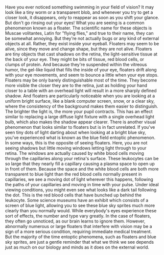 Have you ever noticed something swimming in your field of vision? It may look like a tiny worm or a transparent blob, and whenever you try to get a closer look, it disappears, only to reappear as soon as you shift your glance. But don't go rinsing out your eyes! What you are seeing is a common phenomenon known as a floater. The scientific name for these objects is Muscae volitantes, Latin for "flying flies," and true to their name, they can be somewhat annoying. But they're not actually bugs or any kind of external objects at all. Rather, they exist inside your eyeball. Floaters may seem to be alive, since they move and change shape, but they are not alive. Floaters are tiny objects that cast shadows on the retina, the light-sensitive tissue at the back of your eye. They might be bits of tissue, red blood cells, or clumps of protein. And because they're suspended within the vitreous humor, the gel-like liquid that fills the inside of your eye, floaters drift along with your eye movements, and seem to bounce a little when your eye stops. Floaters may be only barely distinguishable most of the time. They become more visible the closer they are to the retina, just as holding your hand closer to a table with an overhead light will result in a more sharply defined shadow. And floaters are particularly noticeable when you are looking at a uniform bright surface, like a blank computer screen, snow, or a clear sky, where the consistency of the background makes them easier to distinguish. The brighter the light is, the more your pupil contracts. This has an effect similar to replacing a large diffuse light fixture with a single overhead light bulb, which also makes the shadow appear clearer. There is another visual phenomenon that looks similar to floaters but is in fact unrelated. If you've seen tiny dots of light darting about when looking at a bright blue sky, you've experienced what is known as the blue field entoptic phenomenon. In some ways, this is the opposite of seeing floaters. Here, you are not seeing shadows but little moving windows letting light through to your retina. The windows are actually caused by white blood cells moving through the capillaries along your retina's surface. These leukocytes can be so large that they nearly fill a capillary causing a plasma space to open up in front of them. Because the space and the white blood cells are both more transparent to blue light than the red blood cells normally present in capillaries, we see a moving dot of light wherever this happens, following the paths of your capillaries and moving in time with your pulse. Under ideal viewing conditions, you might even see what looks like a dark tail following the dot. This is the red blood cells that have bunched up behind the leukocyte. Some science museums have an exhibit which consists of a screen of blue light, allowing you to see these blue sky sprites much more clearly than you normally would. While everybody's eyes experience these sort of effects, the number and type vary greatly. In the case of floaters, they often go unnoticed, as our brain learns to ignore them. However, abnormally numerous or large floaters that interfere with vision may be a sign of a more serious condition, requiring immediate medical treatment. But the majority of the time entoptic phenomena, such as floaters and blue sky sprites, are just a gentle reminder that what we think we see depends just as much on our biology and minds as it does on the external world. 